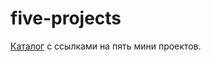 # five-projects
[Каталог](https://arti-d.github.io/five-projects/) с ссылками на пять мини проектов.
